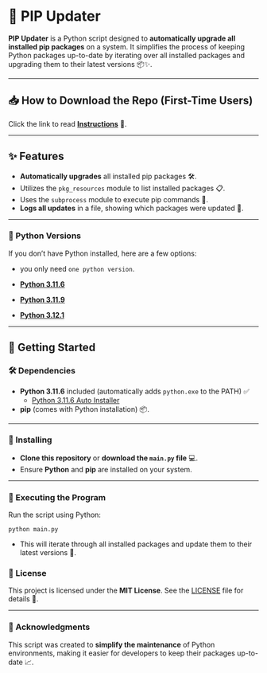 # 🔄 PIP Updater

**PIP Updater** is a Python script designed to **automatically upgrade all installed pip packages** on a system. It simplifies the process of keeping Python packages up-to-date by iterating over all installed packages and upgrading them to their latest versions 📦✨.

---

## 📥 How to Download the Repo (First-Time Users)

Click the link to read [**Instructions**](https://www.gitprojects.fnbubbles420.org/how-to-download-repos) 📄.

---

## ✨ Features

- **Automatically upgrades** all installed pip packages 🛠️.
- Utilizes the `pkg_resources` module to list installed packages 📋.
- Uses the `subprocess` module to execute pip commands 🚀.
- **Logs all updates** in a file, showing which packages were updated 📑.

---

### 🐍 Python Versions

If you don’t have Python installed, here are a few options:
- you only need `one python version`.

- [**Python 3.11.6**](https://github.com/KernFerm/Py3.11.6installer)
- [**Python 3.11.9**](https://github.com/KernFerm/Py3.11.9installer)
- [**Python 3.12.1**](https://github.com/KernFerm/Py3.12.1-installer-batch)

---

## 🚀 Getting Started

### 🛠️ Dependencies

- **Python 3.11.6** included (automatically adds `python.exe` to the PATH) ✅
  - [Python 3.11.6 Auto Installer](https://github.com/KernFerm/PIP-Updater/blob/main/py3.11.6_Installer.bat)
- **pip** (comes with Python installation) 📦.

---

### 🔧 Installing

- **Clone this repository** or **download the `main.py` file** 💻.
- Ensure **Python** and **pip** are installed on your system.

---

### 🚀 Executing the Program

Run the script using Python:

```
python main.py
```
- This will iterate through all installed packages and update them to their latest versions 🔄.

### 📜 License

This project is licensed under the **MIT License**. See the [LICENSE](LICENSE) file for details 📄.

---

### 🙏 Acknowledgments

This script was created to **simplify the maintenance** of Python environments, making it easier for developers to keep their packages up-to-date 📈.
